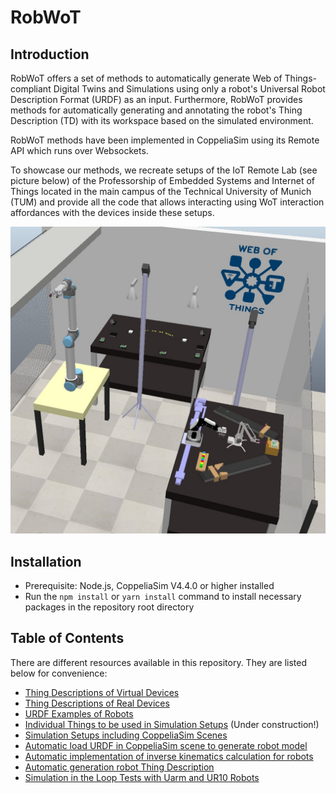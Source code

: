 # RobWoT

## Introduction

RobWoT offers a set of methods to automatically generate Web of Things-compliant Digital Twins and Simulations using only a robot's Universal Robot Description Format (URDF) as an input.
Furthermore, RobWoT provides methods for automatically generating and annotating the robot's Thing Description (TD) with its workspace based on the simulated environment.

RobWoT methods have been implemented in CoppeliaSim using its Remote API which runs over Websockets.

To showcase our methods, we recreate setups of the IoT Remote Lab (see picture below) of the Professorship of Embedded Systems and Internet of Things located in the main campus of the Technical University of Munich (TUM) and provide all the code that allows interacting using WoT interaction affordances with the devices inside these setups.

<img src="./pictures/IoT remote lab.jpg" width="600">

## Installation

- Prerequisite: Node.js, CoppeliaSim V4.4.0 or higher installed
- Run the ```npm install``` or ``yarn install`` command to install necessary packages in the repository root directory

## Table of Contents

There are different resources available in this repository. They are listed below for convenience:

- [Thing Descriptions of Virtual Devices](./TDs/Virtual/)
- [Thing Descriptions of Real Devices](./TDs/Real/)
- [URDF Examples of Robots](./URDFs/)
- [Individual Things to be used in Simulation Setups](./SimulationThings/) (Under construction!)
- [Simulation Setups including CoppeliaSim Scenes](./Setups/)
- [Automatic load URDF in CoppeliaSim scene to generate robot model](./Library/Load_URDF_robot/)
- [Automatic implementation of inverse kinematics calculation for robots](./Library/Robot_WoT_server/)
- [Automatic generation robot Thing Description](./Library/GenerateRobotDescription/)
- [Simulation in the Loop Tests with Uarm and UR10 Robots](./SimulationInTheLoop/)

